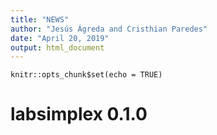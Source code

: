```yaml
---
title: "NEWS"
author: "Jesús Ágreda and Cristhian Paredes"
date: "April 20, 2019"
output: html_document
---
```


```{r setup, include=FALSE}
knitr::opts_chunk$set(echo = TRUE)
```

# labsimplex 0.1.0

